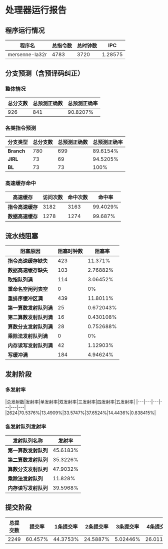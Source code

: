 # 处理器运行报告
## 程序运行情况
|程序名|总指令数|总时钟数|IPC|
|---|---|---|---|
|mersenne-la32r|4783|3720|1.28575|

## 分支预测（含预译码纠正）
### 整体情况
|总分支数|总预测正确数|总预测正确率|
|---|---|---|
|926|841|90.8207%|

### 各类指令预测
|分支类型|总分支数|总预测正确数|总预测正确率|
|---|---|---|---|
|**Branch**| 780 | 699 | 89.6154%|
|**JIRL**| 73 | 69 | 94.5205%|
|**BL**| 73 | 73 | 100%|

### 高速缓存命中
|高速缓存|访问次数|命中次数|命中率|
|---|---|---|---|
|**指令高速缓存**| 3182 | 3163 | 99.4029%|
|**数据高速缓存**| 1278 | 1274 | 99.687%|
## 流水线阻塞
|阻塞原因|阻塞时钟数|阻塞率|
|---|---|---|
|**指令高速缓存缺失**| 423 | 11.371%|
|**数据高速缓存缺失**| 103 | 2.76882%|
|**取指队列满**| 114 | 3.06452%|
|**重命名空闲列表空**|0 | 0%|
|**重排序缓冲区满**|439 | 11.8011%|
|**第一算数发射队列满**|25 | 0.672043%|
|**第二算数发射队列满**|16 | 0.430108%|
|**算数分支发射队列满**|28 | 0.752688%|
|**乘除法发射队列满**|0 | 0%|
|**内存读写发射队列满**|42 | 1.12903%|
|**写缓冲满**|184 | 4.94624%|

## 发射阶段
### 多发射率
|总发射数|发射率|单发射率|双发射率|三发射率|四发射率|五发射率|
|---|---|---|---|---|---|
|2624|70.5376%|13.4909%|33.5747%|37.6524%|14.4436%|0.838415%|

### 各发射队列发射率
|发射队列名称|发射率|
|---|---|
|**第一算数发射队列**|45.6183%|
|**第二算数发射队列**|35.3226%|
|**算数分支发射队列**|47.9032%|
|**乘除法发射队列**|11.828%|
|**内存读写发射队列**|39.5968%|

## 提交阶段
|总提交数|提交率|1条提交率|2条提交率|3条提交率|4条提交率|
|---|---|---|---|---|---|
|2249|60.457%|44.3753%|24.5887%|5.02446%|26.0116%|
